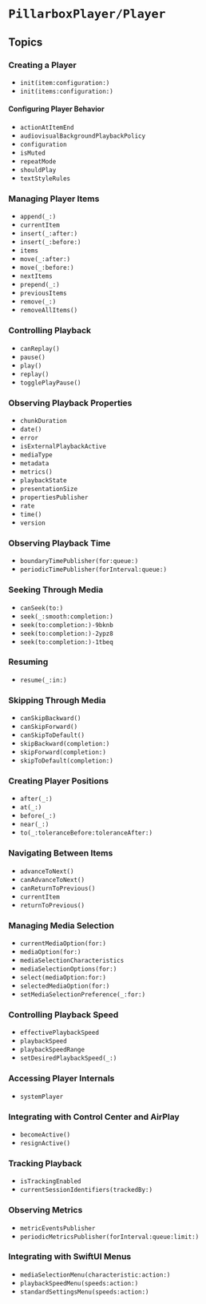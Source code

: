 # ``PillarboxPlayer/Player``

## Topics

### Creating a Player

- ``init(item:configuration:)``
- ``init(items:configuration:)``

#### Configuring Player Behavior

- ``actionAtItemEnd``
- ``audiovisualBackgroundPlaybackPolicy``
- ``configuration``
- ``isMuted``
- ``repeatMode``
- ``shouldPlay``
- ``textStyleRules``

### Managing Player Items

- ``append(_:)``
- ``currentItem``
- ``insert(_:after:)``
- ``insert(_:before:)``
- ``items``
- ``move(_:after:)``
- ``move(_:before:)``
- ``nextItems``
- ``prepend(_:)``
- ``previousItems``
- ``remove(_:)``
- ``removeAllItems()``

### Controlling Playback

- ``canReplay()``
- ``pause()``
- ``play()``
- ``replay()``
- ``togglePlayPause()``

### Observing Playback Properties

- ``chunkDuration``
- ``date()``
- ``error``
- ``isExternalPlaybackActive``
- ``mediaType``
- ``metadata``
- ``metrics()``
- ``playbackState``
- ``presentationSize``
- ``propertiesPublisher``
- ``rate``
- ``time()``
- ``version``

### Observing Playback Time

- ``boundaryTimePublisher(for:queue:)``
- ``periodicTimePublisher(forInterval:queue:)``

### Seeking Through Media

- ``canSeek(to:)``
- ``seek(_:smooth:completion:)``
- ``seek(to:completion:)-9bknb``
- ``seek(to:completion:)-2ypz8``
- ``seek(to:completion:)-1tbeq``

### Resuming

- ``resume(_:in:)``

### Skipping Through Media

- ``canSkipBackward()``
- ``canSkipForward()``
- ``canSkipToDefault()``
- ``skipBackward(completion:)``
- ``skipForward(completion:)``
- ``skipToDefault(completion:)``

### Creating Player Positions

- ``after(_:)``
- ``at(_:)``
- ``before(_:)``
- ``near(_:)``
- ``to(_:toleranceBefore:toleranceAfter:)``

### Navigating Between Items

- ``advanceToNext()``
- ``canAdvanceToNext()``
- ``canReturnToPrevious()``
- ``currentItem``
- ``returnToPrevious()``

### Managing Media Selection

- ``currentMediaOption(for:)``
- ``mediaOption(for:)``
- ``mediaSelectionCharacteristics``
- ``mediaSelectionOptions(for:)``
- ``select(mediaOption:for:)``
- ``selectedMediaOption(for:)``
- ``setMediaSelectionPreference(_:for:)``

### Controlling Playback Speed

- ``effectivePlaybackSpeed``
- ``playbackSpeed``
- ``playbackSpeedRange``
- ``setDesiredPlaybackSpeed(_:)``

### Accessing Player Internals

- ``systemPlayer``

### Integrating with Control Center and AirPlay

- ``becomeActive()``
- ``resignActive()``

### Tracking Playback

- ``isTrackingEnabled``
- ``currentSessionIdentifiers(trackedBy:)``

### Observing Metrics

- ``metricEventsPublisher``
- ``periodicMetricsPublisher(forInterval:queue:limit:)``

### Integrating with SwiftUI Menus

- ``mediaSelectionMenu(characteristic:action:)``
- ``playbackSpeedMenu(speeds:action:)``
- ``standardSettingsMenu(speeds:action:)``

